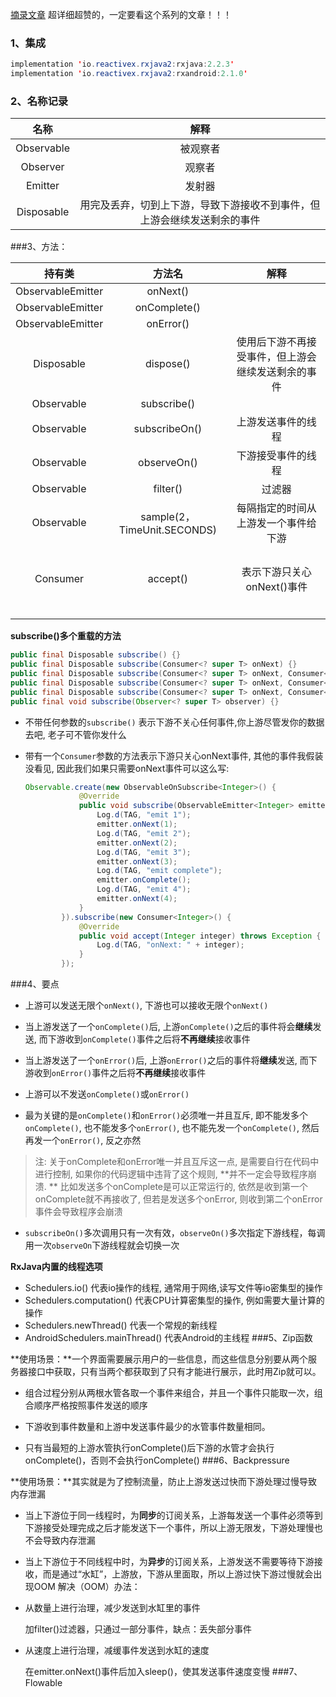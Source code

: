 [摘录文章](https://www.jianshu.com/p/464fa025229e)	   超详细超赞的，一定要看这个系列的文章！！！

### 1、集成

```java
implementation 'io.reactivex.rxjava2:rxjava:2.2.3'
implementation 'io.reactivex.rxjava2:rxandroid:2.1.0'
```
### 2、名称记录

|   名称    |   解释   |
| :-------: | :------: |
| Observable | 被观察者 |
|Observer|观察者|
|Emitter|发射器|
|Disposable|用完及丢弃，切到上下游，导致下游接收不到事件，但上游会继续发送剩余的事件|

###3、方法：

|持有类|  方法名  | 解释 |
|:--:| :------: | :--: |
|ObservableEmitter| onNext() |      |
|ObservableEmitter|onComplete()||
|ObservableEmitter|onError()||
|Disposable|dispose()|使用后下游不再接受事件，但上游会继续发送剩余的事件|
|Observable|subscribe()||
|Observable|subscribeOn()|上游发送事件的线程|
|Observable|observeOn()|下游接受事件的线程|
|Observable|filter()|过滤器|
|Observable|sample(2，TimeUnit.SECONDS)|每隔指定的时间从上游发一个事件给下游|
||||
||||
||||
||||
|Consumer|accept()|表示下游只关心onNext()事件|
||||
||||
||||
||||
||||
||||




**subscribe()多个重载的方法**

```java
public final Disposable subscribe() {}
public final Disposable subscribe(Consumer<? super T> onNext) {}
public final Disposable subscribe(Consumer<? super T> onNext, Consumer<? super Throwable> onError) {}
public final Disposable subscribe(Consumer<? super T> onNext, Consumer<? super Throwable> onError, Action onComplete) {}
public final Disposable subscribe(Consumer<? super T> onNext, Consumer<? super Throwable> onError, Action onComplete, Consumer<? super Disposable> onSubscribe) {}
public final void subscribe(Observer<? super T> observer) {}
```

* 不带任何参数的`subscribe()` 表示下游不关心任何事件,你上游尽管发你的数据去吧, 老子可不管你发什么 

* 带有一个`Consumer`参数的方法表示下游只关心onNext事件, 其他的事件我假装没看见, 因此我们如果只需要onNext事件可以这么写:

  ```java
  Observable.create(new ObservableOnSubscribe<Integer>() {
              @Override
              public void subscribe(ObservableEmitter<Integer> emitter) throws Exception {
                  Log.d(TAG, "emit 1");
                  emitter.onNext(1);
                  Log.d(TAG, "emit 2");
                  emitter.onNext(2);
                  Log.d(TAG, "emit 3");
                  emitter.onNext(3);
                  Log.d(TAG, "emit complete");
                  emitter.onComplete();
                  Log.d(TAG, "emit 4");
                  emitter.onNext(4);
              }
          }).subscribe(new Consumer<Integer>() {
              @Override
              public void accept(Integer integer) throws Exception {
                  Log.d(TAG, "onNext: " + integer);
              }
          });
  ```

  

 

 

 

 

###4、要点

* 上游可以发送无限个`onNext()`, 下游也可以接收无限个`onNext()` 

* 当上游发送了一个`onComplete()`后, 上游`onComplete()`之后的事件将会**继续**发送, 而下游收到`onComplete()`事件之后将**不再继续**接收事件 

* 当上游发送了一个`onError()`后, 上游`onError()`之后的事件将**继续**发送, 而下游收到`onError()`事件之后将**不再继续**接收事件 

* 上游可以不发送`onComplete()`或`onError()` 

* 最为关键的是`onComplete()`和`onError()`必须唯一并且互斥, 即不能发多个`onComplete()`, 也不能发多个`onError()`, 也不能先发一个`onComplete()`, 然后再发一个`onError()`, 反之亦然

> 注: 关于onComplete和onError唯一并且互斥这一点,  是需要自行在代码中进行控制, 如果你的代码逻辑中违背了这个规则, **并不一定会导致程序崩溃. ** 比如发送多个onComplete是可以正常运行的, 依然是收到第一个onComplete就不再接收了, 但若是发送多个onError, 则收到第二个onError事件会导致程序会崩溃

* `subscribeOn()`多次调用只有一次有效，`observeOn()`多次指定下游线程，每调用一次`observeOn`下游线程就会切换一次

**RxJava内置的线程选项**

* Schedulers.io() 代表io操作的线程, 通常用于网络,读写文件等io密集型的操作
* Schedulers.computation() 代表CPU计算密集型的操作, 例如需要大量计算的操作
* Schedulers.newThread() 代表一个常规的新线程
* AndroidSchedulers.mainThread() 代表Android的主线程
###5、Zip函数

**使用场景：**一个界面需要展示用户的一些信息，而这些信息分别要从两个服务器接口中获取，只有当两个都获取到了只有才能进行展示，此时用Zip就可以。

* 组合过程分别从两根水管各取一个事件来组合，并且一个事件只能取一次，组合顺序严格按照事件发送的顺序

* 下游收到事件数量和上游中发送事件最少的水管事件数量相同。

* 只有当最短的上游水管执行onComplete()后下游的水管才会执行onComplete()，否则不会执行onComplete()
###6、Backpressure

**使用场景：**其实就是为了控制流量，防止上游发送过快而下游处理过慢导致内存泄漏

* 当上下游位于同一线程时，为**同步**的订阅关系，上游每发送一个事件必须等到下游接受处理完成之后才能发送下一个事件，所以上游无限发，下游处理慢也不会导致内存泄漏

* 当上下游位于不同线程中时，为**异步**的订阅关系，上游发送不需要等待下游接收，而是通过“水缸”，上游放，下游从里面取，所以上游过快下游过慢就会出现OOM
  解决（OOM）办法：

* 从数量上进行治理，减少发送到水缸里的事件

  加filter()过滤器，只通过一部分事件，缺点：丢失部分事件

* 从速度上进行治理，减缓事件发送到水缸的速度

  在emitter.onNext()事件后加入sleep()，使其发送事件速度变慢
###7、Flowable

  

  
